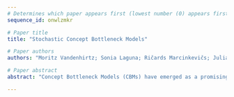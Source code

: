 ```yaml
--- 
# Determines which paper appears first (lowest number (0) appears first)
sequence_id: onwlzmkr

# Paper title 
title: "Stochastic Concept Bottleneck Models"

# Paper authors 
authors: "Moritz Vandenhirtz; Sonia Laguna; Ričards Marcinkevičs; Julia E Vogt"

# Paper abstract 
abstract: "Concept Bottleneck Models (CBMs) have emerged as a promising interpretable method whose final prediction is based on intermediate, human-understandable concepts rather than the raw input. Through time-consuming manual interventions, a user can correct wrongly predicted concept values to enhance the model's downstream performance. We propose *Stochastic Concept Bottleneck Models* (SCBMs), a novel approach that models concept dependencies. In SCBMs, a single-concept intervention affects all correlated concepts. Leveraging the parameterization, we derive an effective intervention strategy based on the confidence region. We show empirically on synthetic tabular and natural image datasets that our approach improves intervention effectiveness significantly. Notably, we showcase the versatility and usability of SCBMs by examining a setting with CLIP-inferred concepts, alleviating the need for manual concept annotations."

--- 
```

